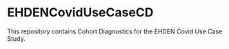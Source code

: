 EHDENCovidUseCaseCD
==============================

This repository contains Cohort Diagnostics for the EHDEN Covid Use Case Study.
